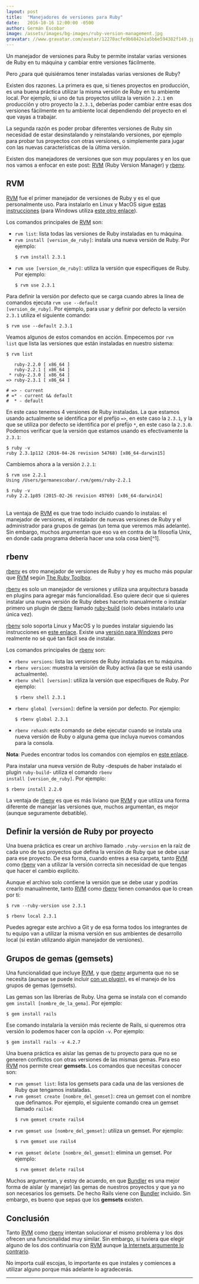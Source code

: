 ```yaml
---
layout: post
title:  "Manejadores de versiones para Ruby"
date:   2016-10-16 12:00:00 -0500
author: Germán Escobar
image: /assets/images/bg-images/ruby-version-management.jpg
gravatar: //www.gravatar.com/avatar/12270acfe9b6842e1a5b6e594382f149.jpg?s=80
---
```


Un manejador de versiones para Ruby te permite instalar varias versiones de Ruby en tu máquina y cambiar entre versiones fácilmente.<!-- more -->

Pero ¿para qué quisiéramos tener instaladas varias versiones de Ruby?

Existen dos razones. La primera es que, si tienes proyectos en producción, es una buena práctica utilizar la misma versión de Ruby en tu ambiente local. Por ejemplo, si uno de tus proyectos utiliza la versión <code>2.2.1</code> en producción y otro proyecto la <code>2.3.1</code>, deberías poder cambiar entre esas dos versiones fácilmente en tu ambiente local dependiendo del proyecto en el que vayas a trabajar.

La segunda razón es poder probar diferentes versiones de Ruby sin necesidad de estar desinstalando y reinstalando versiones, por ejemplo para probar tus proyectos con otras versiones, o simplemente para jugar con las nuevas características de la última versión.

Existen dos manejadores de versiones que son muy populares y en los que nos vamos a enfocar en este post: <a href="https://rvm.io/" target="_blank">RVM</a> (Ruby Version Manager) y <a href="https://github.com/rbenv/rbenv" target="_blank">rbenv</a>.

## RVM

<a href="https://rvm.io/" target="_blank">RVM</a> fue el primer manejador de versiones de Ruby y es el que personalmente uso. Para instalarlo en Linux y MacOS sigue <a href="https://rvm.io/rvm/install" target="_blank">estas instrucciones</a> (para Windows utiliza <a href="http://blog.developwithpassion.com/2012/03/30/installing-rvm-with-cygwin-on-windows/" target="_blank">este otro enlace</a>).

Los comandos principales de <a href="https://rvm.io/" target="_blank">RVM</a> son:

* <code>rvm list</code>: lista todas las versiones de Ruby instaladas en tu máquina.
* <code>rvm install [version_de_ruby]</code>: instala una nueva versión de Ruby. Por ejemplo:
  <pre class="bash"><code>$ rvm install 2.3.1</code></pre>
* <code>rvm use [version_de_ruby]</code>: utiliza la versión que especifiques de Ruby. Por ejemplo:
  <pre class="bash"><code>$ rvm use 2.3.1</code></pre>

Para definir la versión por defecto que se carga cuando abres la línea de comandos ejecuta <code>rvm use --default [version_de_ruby]</code>. Por ejemplo, para usar y definir por defecto la versión <code>2.3.1</code> utiliza el siguiente comando:

<pre class="bash"><code>$ rvm use --default 2.3.1</code></pre>

Veamos algunos de estos comandos en acción. Empecemos por <code>rvm list</code> que lista las versiones que están instaladas en nuestro sistema:

<pre class="bash"><code>$ rvm list

   ruby-2.2.0 [ x86_64 ]
   ruby-2.2.1 [ x86_64 ]
 * ruby-2.3.0 [ x86_64 ]
=> ruby-2.3.1 [ x86_64 ]

# => - current
# =* - current && default
#  * - default</code></pre>

En este caso tenemos 4 versiones de Ruby instaladas. La que estamos usando actualmente se identifica por el prefijo <code>=></code>, en este caso la <code>2.3.1</code>, y la que se utiliza por defecto se identifica por el prefijo <code>*</code>, en este caso la <code>2.3.0</code>. Podemos verificar que la versión que estamos usando es efectivamente la <code>2.3.1</code>:

<pre><code class="language-none">$ ruby -v
ruby 2.3.1p112 (2016-04-26 revision 54768) [x86_64-darwin15]</code></pre>

Cambiemos ahora a la versión <code>2.2.1</code>:

<pre><code class="language-none">$ rvm use 2.2.1
Using /Users/germanescobar/.rvm/gems/ruby-2.2.1

$ ruby -v
ruby 2.2.1p85 (2015-02-26 revision 49769) [x86_64-darwin14]</code></pre>

<br>
La ventaja de <a href="https://rvm.io/" target="_blank">RVM</a> es que trae todo incluido cuando lo instalas: el manejador de versiones, el instalador de nuevas versiones de Ruby y el administrador para grupos de gemas (un tema que veremos más adelante). Sin embargo, muchos argumentan que eso va en contra de la filosofía Unix, en donde cada programa debería hacer una sola cosa bien[^1].

## rbenv

<a href="https://github.com/rbenv/rbenv" target="_blank">rbenv</a> es otro manejador de versiones de Ruby y hoy es mucho más popular que <a href="https://rvm.io/" target="_blank">RVM</a> según <a href="https://www.ruby-toolbox.com/categories/ruby_version_management" target="_blank">The Ruby Toolbox</a>.

<a href="https://github.com/rbenv/rbenv" target="_blank">rbenv</a> es solo un manejador de versiones y utiliza una arquitectura basada en plugins para agregar más funcionalidad. Eso quiere decir que si quieres instalar una nueva versión de Ruby debes hacerlo manualmente o instalar primero un plugin de <a href="https://github.com/rbenv/rbenv" target="_blank">rbenv</a> llamado <a href="https://github.com/rbenv/ruby-build" target="_blank">ruby-build</a> (solo debes instalarlo una única vez).

<a href="https://github.com/rbenv/rbenv" target="_blank">rbenv</a> solo soporta Linux y MacOS y lo puedes instalar siguiendo las instrucciones en <a href="https://github.com/rbenv/rbenv#installation" target="_blank">este enlace</a>. Existe una <a href="https://github.com/nak1114/rbenv-win" target="_blank">versión para Windows</a> pero realmente no sé qué tan fácil sea de instalar.

Los comandos principales de <a href="https://github.com/rbenv/rbenv" target="_blank">rbenv</a> son:

* <code>rbenv versions</code>: lista las versiones de Ruby instaladas en tu máquina.
* <code>rbenv version</code>: muestra la versión de Ruby activa (la que se está usando actualmente).
* <code>rbenv shell [version]</code>: utiliza la versión que especifiques de Ruby. Por ejemplo:
  <pre class="bash"><code>$ rbenv shell 2.3.1</code></pre>
* <code>rbenv global [version]</code>: define la versión por defecto. Por ejemplo:
    <pre class="bash"><code>$ rbenv global 2.3.1</code></pre>
* <code>rbenv rehash</code>: este comando se debe ejecutar cuando se instala una nueva versión de Ruby o alguna gema que incluya nuevos comandos para la consola.

**Nota**: Puedes encontrar todos los comandos con ejemplos en <a href="https://github.com/rbenv/rbenv#command-reference" target="_blank">este enlace</a>.

Para instalar una nueva versión de Ruby \-después de haber instalado el plugin <code>ruby-build</code>\- utiliza el comando <code>rbenv install [version_de_ruby]</code>. Por ejemplo:

<pre class="bash"><code>$ rbenv install 2.2.0</code></pre>

La ventaja de <a href="https://github.com/rbenv/rbenv" target="_blank">rbenv</a> es que es más liviano que <a href="https://rvm.io/" target="_blank">RVM</a> y que utiliza una forma diferente de manejar las versiones que, muchos argumentan, es mejor (aunque seguramente debatible).

## Definir la versión de Ruby por proyecto

Una buena práctica es crear un archivo llamado <code>.ruby-version</code> en la raíz de cada uno de tus proyectos que defina la versión de Ruby que se debe usar para ese proyecto. De esa forma, cuando entres a esa carpeta, tanto <a href="https://rvm.io/" target="_blank">RVM</a> como <a href="https://github.com/rbenv/rbenv" target="_blank">rbenv</a> van a utilizar la versión correcta sin necesidad de que tengas que hacer el cambio explícito.

Aunque el archivo solo contiene la versión que se debe usar y podrías crearlo manualmente, tanto <a href="https://rvm.io/" target="_blank">RVM</a> como <a href="https://github.com/rbenv/rbenv" target="_blank">rbenv</a> tienen comandos que lo crean por ti:

<pre class="bash"><code>$ rvm --ruby-version use 2.3.1</code></pre>

<pre class="bash"><code>$ rbenv local 2.3.1</code></pre>

Puedes agregar este archivo a Git y de esa forma todos los integrantes de tu equipo van a utilizar la misma versión en sus ambientes de desarrollo local (si están utilizando algún manejador de versiones).

## Grupos de gemas (gemsets)

Una funcionalidad que incluye <a href="https://rvm.io/" target="_blank">RVM</a>, y que <a href="https://github.com/rbenv/rbenv" target="_blank">rbenv</a> argumenta que no se necesita (aunque se puede incluir <a href="https://github.com/jf/rbenv-gemset" target="_blank">con un plugin</a>), es el manejo de los grupos de gemas (gemsets).

Las gemas son las librerías de Ruby. Una gema se instala con el comando <code>gem install [nombre_de_la_gema]</code>. Por ejemplo:

<pre class="bash"><code>$ gem install rails</code></pre>

Ese comando instalaría la versión más reciente de Rails, si queremos otra versión lo podemos hacer con la opción <code>-v</code>. Por ejemplo:

<pre class="bash"><code>$ gem install rails -v 4.2.7</code></pre>

Una buena práctica es aislar las gemas de tu proyecto para que no se generen conflictos con otras versiones de las mismas gemas. Para eso <a href="https://rvm.io/" target="_blank">RVM</a> nos permite crear **gemsets**. Los comandos que necesitas conocer son:

* <code>rvm gemset list</code>: lista los gemsets para cada una de las versiones de Ruby que tengamos instaladas.
* <code>rvm gemset create [nombre_del_gemset]</code>: crea un gemset con el nombre que definamos. Por ejemplo, el siguiente comando crea un gemset llamado <code>rails4</code>:
  <pre class="bash"><code>$ rvm gemset create rails4</code></pre>
* <code>rvm gemset use [nombre_del_gemset]</code>: utiliza un gemset. Por ejemplo:
  <pre class="bash"><code>$ rvm gemset use rails4</code></pre>
* <code>rvm gemset delete [nombre_del_gemset]</code>: elimina un gemset. Por ejemplo:
  <pre class="bash"><code>$ rvm gemset delete rails4</code></pre>

Muchos argumentan, y estoy de acuerdo, en que <a href="http://bundler.io/" target="_blank">Bundler</a> es una mejor forma de aislar (y manejar) las gemas de nuestros proyectos y que ya no son necesarios los gemsets. De hecho Rails viene con <a href="http://bundler.io/" target="_blank">Bundler</a> incluido. Sin embargo, es bueno que sepas que los **gemsets** existen.

## Conclusión

Tanto <a href="https://rvm.io/" target="_blank">RVM</a> como <a href="https://github.com/rbenv/rbenv" target="_blank">rbenv</a> intentan solucionar el mismo problema y los dos ofrecen una funcionalidad muy similar. Sin embargo, si tuviera que elegir alguno de los dos continuaría con <a href="https://rvm.io/" target="_blank">RVM</a> aunque <a href="http://www.rubyinside.com/rbenv-a-simple-new-ruby-version-management-tool-5302.html" target="_blank">la Internets argumente lo contrario</a>.

No importa cuál escojas, lo importante es que instales y comiences a utilizar alguno porque más adelante lo agradecerás.

<hr>

[^1]: Existen otros argumentos en contra de RVM pero no son relevantes para efectos prácticos de este post.
